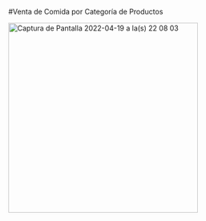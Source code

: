 #Venta de Comida por Categoría de Productos

<img width="378" alt="Captura de Pantalla 2022-04-19 a la(s) 22 08 03" src="https://user-images.githubusercontent.com/39570909/164132594-ba0d3c42-7177-488f-acad-2e92237f4ea0.png">
